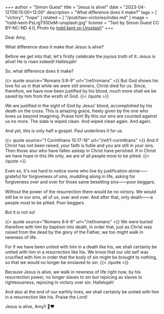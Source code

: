 +++
author = "Simon Guest"
title = "Jesus is alive!"
date = "2023-04-12T06:15:00+12:00"
description = "What difference does it make?"
tags = [ "victory", "hope" ]
related = [ "/post/two-victories/index.md" ]
image = "todd-kent-PsLrgT55DeM-unsplash.jpg"
license = "Text by Simon Guest CC BY-NC-ND 4.0, Photo by [todd kent on Unsplash](https://unsplash.com/photos/PsLrgT55DeM)"
+++

Dear Amy,

What difference does it make that Jesus is alive?

Before we get into that, let's firstly celebrate the joyous truth of it: Jesus is alive! He is risen indeed! Hallelujah!

So, what difference does it make?

{{< quote source="Romans 5:8-9" url="/ref/romans" >}}
But God shows his love for us in that while we were still sinners, Christ died for us. Since, therefore, we have now been justified by his blood, much more shall we be saved by him from the wrath of God.
{{< /quote >}}

We are justified in the sight of God by Jesus' blood, accomplished by his death on the cross. This is amazing grace, freely given by the one who loves us beyond imagining. Praise him! By this our sins are counted against us no more. The slate is wiped clean. And wiped clean again. And again.

And yet, this is only half a gospel. Paul underlines it for us.

{{< quote source="1 Corinthians 15:17-19" url="/ref/1-corinthians" >}}
And if Christ has not been raised, your faith is futile and you are still in your sins. Then those also who have fallen asleep in Christ have perished. If in Christ we have hope in this life only, we are of all people most to be pitied.
{{< /quote >}}

Even so, it's not hard to notice some who live by justification alone⸺grateful for forgiveness of sins, muddling along in life, asking for forgiveness over and over for those same besetting sins⸺poor beggars.

Without the power of the resurrection there would be no victory. We would still be in our sins, all of us, over and over. And after that, only death⸺a people most to be pitied. Poor beggars.

But it is not so!

{{< quote source="Romans 6:4-6" url="/ref/romans" >}}
We were buried therefore with him by baptism into death, in order that, just as Christ was raised from the dead by the glory of the Father, we too might walk in newness of life.

For if we have been united with him in a death like his, we shall certainly be united with him in a resurrection like his. We know that our old self was crucified with him in order that the body of sin might be brought to nothing, so that we would no longer be enslaved to sin.
{{< /quote >}}

Because Jesus is alive, we walk in newness of life right now, by his resurrection power, no longer slaves to sin but rejoicing as slaves to righteousness, rejoicing in victory over sin. Hallelujah!

And also at the end of our earthly lives, we shall certainly be united with him in a resurrection like his. Praise the Lord!

Jesus is alive, Amy!! 🙏❤️

